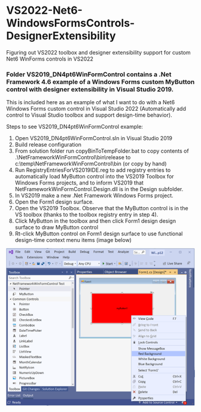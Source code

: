 # VS2022-Net6-WindowsFormsControls-DesignerExtensibility
Figuring out VS2022 toolbox and designer extensibility support for custom Net6 WinForms controls in VS2022

### Folder VS2019_DN4pt6WinFormControl contains a .Net Framework 4.6 example of a Windows Forms custom MyButton control with designer extensibility in Visual Studio 2019. 
This is included here as an example of what I want to do with a Net6 Windows Forms custom control in Visual Studio 2022 (Automatically add control to Visual Studio toolbox and support design-time behavior).

Steps to see VS2019_DN4pt6WinFormControl example:
1. Open VS2019_DN4pt6WinFormControl.sln in Visual Studio 2019
2. Build release configuration
3. From solution folder run copyBinToTempFolder.bat to copy contents of .\NetFrameworkWinFormControl\bin\release to c:\temp\NetFrameworkWinFormControl\bin (or copy by hand)
4. Run RegistryEntriesForVS2019IDE.reg to add registry entries to automatically load MyButton control into the VS2019 Toolbox for Windows Forms projects, and to inform VS2019 that NetFrameworkWinFormControl.Design.dll is in the Design subfolder.
5. In VS2019 make a new .Net Framework Windows Forms project. 
6. Open the Form1 design surface.
7. Open the VS2019 Toolbox. Observe that the MyButton control is in the VS toolbox (thanks to the toolbox registry entry in step 4).
8. Click MyButton in the toolbox and then click Form1 design design surface to draw MyButton control
9. Rt-click MyButton control on Form1 design surface to use functional design-time context menu items (image below)

![Image](VS2019_DN4pt6WinFormControl/VS2019_MyButtonDesignTime.png)
